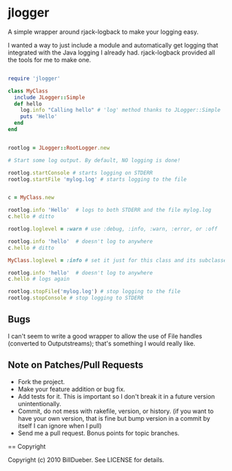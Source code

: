 # jlogger

A simple wrapper around rjack-logback to make your logging easy.


I wanted a way to just include a module and automatically get logging that integrated with the Java logging I already had. rjack-logback provided all the tools for me to make one.

```ruby

require 'jlogger'

class MyClass
  include JLogger::Simple
  def hello
    log.info "Calling hello" # 'log' method thanks to JLogger::Simple
    puts 'Hello'
  end
end


rootlog = JLogger::RootLogger.new

# Start some log output. By default, NO logging is done!

rootlog.startConsole # starts logging on STDERR
rootlog.startFile 'mylog.log' # starts logging to the file


c = MyClass.new

rootlog.info 'Hello'  # logs to both STDERR and the file mylog.log
c.hello # ditto

rootlog.loglevel = :warn # use :debug, :info, :warn, :error, or :off

rootlog.info 'hello'  # doesn't log to anywhere
c.hello # ditto

MyClass.loglevel = :info # set it just for this class and its subclasses

rootlog.info 'hello'  # doesn't log to anywhere
c.hello # logs again

rootlog.stopFile('mylog.log') # stop logging to the file
rootlog.stopConsole # stop logging to STDERR

```


## Bugs

I can't seem to write a good wrapper to allow the use of File handles (converted to Outputstreams); that's something I would really like.

## Note on Patches/Pull Requests
 
* Fork the project.
* Make your feature addition or bug fix.
* Add tests for it. This is important so I don't break it in a
  future version unintentionally.
* Commit, do not mess with rakefile, version, or history.
  (if you want to have your own version, that is fine but bump version in a commit by itself I can ignore when I pull)
* Send me a pull request. Bonus points for topic branches.

== Copyright

Copyright (c) 2010 BillDueber. See LICENSE for details.
